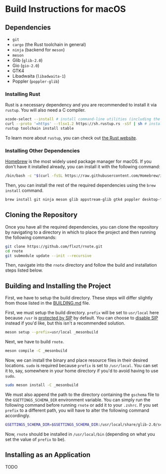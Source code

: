 # Build Instructions for macOS

## Dependencies

- `git`
- `cargo` (the Rust toolchain in general)
- `ninja` (backend for `meson`)
- `meson`
- Glib (`glib-2.0`)
- Gio (`gio-2.0`)
- GTK4
- Libadwaita (`libadwaita-1`)
- Poppler (`poppler-glib`)

### Installing Rust

Rust is a necessary dependency and you are recommended to install it via
`rustup`. You will also need a C compiler.

```sh
xcode-select --install # install command-line utilities (including the clang compiler)
curl --proto '=https' --tlsv1.2 https://sh.rustup.rs -sSf | sh # install rustup
rustup toolchain install stable
```

To learn more about `rustup`, you can check out
[the Rust website](https://www.rust-lang.org/tools/install).

### Installing Other Dependencies

[Homebrew](https://brew.sh) is the most widely used package manager for macOS.
If you don't have it installed already, you can install it with the following
command:

```sh
/bin/bash -c "$(curl -fsSL https://raw.githubusercontent.com/Homebrew/install/HEAD/install.sh)"
```

Then, you can install the rest of the required dependencies using the
`brew install` command.

```sh
brew install git ninja meson glib appstream-glib gtk4 poppler desktop-file-utils
```

## Cloning the Repository

Once you have all the required dependencies, you can clone the repository by
navigating to a directory in which to place the project and then running the
following commands:

```sh
git clone https://github.com/flxzt/rnote.git
cd rnote
git submodule update --init --recursive
```

Then, navigate into the `rnote` directory and follow the build and installation
steps listed below.

## Building and Installing the Project

First, we have to setup the build directory. These steps will differ slightly
from those listed in the
[BUILDING.md](https://github.com/flxzt/rnote/blob/main/BUILDING.md#build-with-meson)
file.

First, we must setup the build directory. `prefix` will be set to `usr/local`
here because `/usr` is
[protected by SIP](https://support.apple.com/en-us/HT204899) by default. You can
choose to
[disable SIP](https://developer.apple.com/documentation/security/disabling_and_enabling_system_integrity_protection)
instead if you'd like, but this isn't a recommended solution.

```sh
meson setup --prefix=usr/local _mesonbuild
```

Next, we have to build `rnote`.

```sh
meson compile -C _mesonbuild
```

Now, we can install the binary and place resource files in their desired
locations. `sudo` is required because `prefix` is set to `/usr/local`. You can
set it to, say, somewhere in your home directory if you'd to avoid having to use
`sudo`.

```sh
sudo meson install -C _mesonbuild
```

We must also append the path to the directory containing the `gschema` file to
the `GSETTINGS_SCHEMA_DIR` environment variable. You can simply run the
following command before running `rnote` or add it to your `.zshrc`. If you set
`prefix` to a different path, you will have to alter the following command
accordingly.

```sh
GSETTINGS_SCHEMA_DIR=$GSETTINGS_SCHEMA_DIR:/usr/local/share/glib-2.0/schemas
```

Now, `rnote` should be installed in `/usr/local/bin` (depending on what you set
the value of `prefix` to be).

## Installing as an Application

TODO
